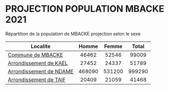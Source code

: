 # PROJECTION POPULATION MBACKE 2021
	
Répartition de la population de MBACKE projection selon le sexe
	
| Localite  | Homme | Femme | Total |
| --------- |:-----:|:-----:|:-----:|
| [Commune de MBACKE](MBACKE) | 46462 | 52546 | 99009 |
| [Arrondissement de KAEL](KAEL) | 27452 | 24337 | 51789 |
| [Arrondissement de NDAME](NDAME) | 468090 | 531200 | 999290 |
| [Arrondissement de TAIF](TAIF) | 20409 | 21059 | 41468 |
